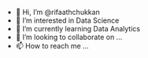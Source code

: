 - 👋 Hi, I’m @rifaathchukkan
- 👀 I’m interested in Data Science
- 🌱 I’m currently learning Data Analytics
- 💞️ I’m looking to collaborate on ...
- 📫 How to reach me ...

<!---
rifaathchukkan/rifaathchukkan is a ✨ special ✨ repository because its `README.md` (this file) appears on your GitHub profile.
You can click the Preview link to take a look at your changes.
--->
